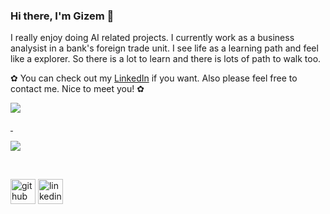 ### Hi there, I'm Gizem 💚

I really enjoy doing AI related projects. I currently work as a business analysist in a bank's foreign trade unit. I see life as a learning path and feel like a explorer. So there is a lot to learn and there is lots of path to walk too.

✿ You can check out my [LinkedIn](https://www.linkedin.com/in/ozturkgizem/) if you want. Also please feel free to contact me. Nice to meet you! ✿



<a href="https://github.com/anuraghazra/github-readme-stats">
  <img align="center" src="https://github-readme-stats.vercel.app/api?username=ozturkgizem&hide=issues,prs" /> 
  <p>&nbsp;</p>
</a>
<a href="https://github.com/anuraghazra/convoychat">
  <img align="center" src="https://github-readme-stats.vercel.app/api/top-langs/?username=ozturkgizem&layout=compact" />
</a>

<p>&nbsp;</p>

[<img src='https://cdn.jsdelivr.net/npm/simple-icons@3.0.1/icons/github.svg' alt='github' height='40'>](https://github.com/ozturkgizem)  [<img src='https://cdn.jsdelivr.net/npm/simple-icons@3.0.1/icons/linkedin.svg' alt='linkedin' height='40'>](https://www.linkedin.com/in/ozturkgizem/)  


